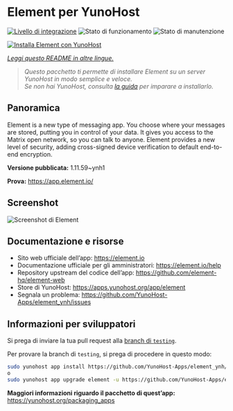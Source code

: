 <!--
N.B.: Questo README è stato automaticamente generato da <https://github.com/YunoHost/apps/tree/master/tools/readme_generator>
NON DEVE essere modificato manualmente.
-->

# Element per YunoHost

[![Livello di integrazione](https://dash.yunohost.org/integration/element.svg)](https://dash.yunohost.org/appci/app/element) ![Stato di funzionamento](https://ci-apps.yunohost.org/ci/badges/element.status.svg) ![Stato di manutenzione](https://ci-apps.yunohost.org/ci/badges/element.maintain.svg)

[![Installa Element con YunoHost](https://install-app.yunohost.org/install-with-yunohost.svg)](https://install-app.yunohost.org/?app=element)

*[Leggi questo README in altre lingue.](./ALL_README.md)*

> *Questo pacchetto ti permette di installare Element su un server YunoHost in modo semplice e veloce.*  
> *Se non hai YunoHost, consulta [la guida](https://yunohost.org/install) per imparare a installarlo.*

## Panoramica

Element is a new type of messaging app. You choose where your messages are stored, putting you in control of your data. It gives you access to the Matrix open network, so you can talk to anyone. Element provides a new level of security, adding cross-signed device verification to default end-to-end encryption.

**Versione pubblicata:** 1.11.59~ynh1

**Prova:** <https://app.element.io/>

## Screenshot

![Screenshot di Element](./doc/screenshots/homepage-all-platforms-1_1.png)

## Documentazione e risorse

- Sito web ufficiale dell’app: <https://element.io>
- Documentazione ufficiale per gli amministratori: <https://element.io/help>
- Repository upstream del codice dell’app: <https://github.com/element-hq/element-web>
- Store di YunoHost: <https://apps.yunohost.org/app/element>
- Segnala un problema: <https://github.com/YunoHost-Apps/element_ynh/issues>

## Informazioni per sviluppatori

Si prega di inviare la tua pull request alla [branch di `testing`](https://github.com/YunoHost-Apps/element_ynh/tree/testing).

Per provare la branch di `testing`, si prega di procedere in questo modo:

```bash
sudo yunohost app install https://github.com/YunoHost-Apps/element_ynh/tree/testing --debug
o
sudo yunohost app upgrade element -u https://github.com/YunoHost-Apps/element_ynh/tree/testing --debug
```

**Maggiori informazioni riguardo il pacchetto di quest’app:** <https://yunohost.org/packaging_apps>

